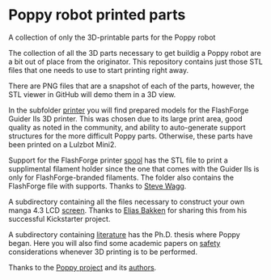 # Poppy robot printed parts
A collection of only the 3D-printable parts for the Poppy robot

The collection of all the 3D parts necessary to get buildig a Poppy robot are a bit out of place from the originator. This repository contains just those STL files that one needs to use to start printing right away.

There are PNG files that are a snapshot of each of the parts, however, the STL viewer in GitHub will demo them in a 3D view.

In the subfolder [printer](printer/Guider-IIs/) you will find prepared models for the FlashForge Guider IIs 3D printer. This was chosen due to its large print area, good quality as noted in the community, and ability to auto-generate support structures for the more difficult Poppy parts. Otherwise, these parts have been printed on a Lulzbot Mini2.

Support for the FlashForge printer [spool](printer/Guider-IIs/spool) has the STL file to print a supplimental filament holder since the one that comes with the Guider IIs is only for FlashForge-branded filaments. The folder also contains the FlashForge file with supports. Thanks to [Steve Wagg](https://www.thingiverse.com/waggster/designs).

A subdirectory containing all the files necessary to construct your own manga 4.3 LCD [screen](screen). Thanks to [Elias Bakken](https://bitbucket.org/%7B7682d009-eb9d-4484-8950-f592ff392b75%7D/) for sharing this from his successful Kickstarter project.

A subdirectory containing [literature](literature) has the Ph.D. thesis where Poppy began. Here you will also find some academic papers on [safety](literature/safety) considerations whenever 3D printing is to be performed.

Thanks to the [Poppy project](https://www.poppy-project.org/en/) and its [authors](https://github.com/cartheur/poppy-humanoid/blob/master/doc/authors.md).
